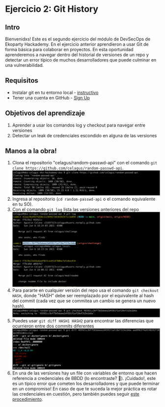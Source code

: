 # Ejercicio 2: Git History

## Intro
Bienvenidxs! Este es el segundo ejercicio del módulo de DevSecOps de Ekoparty Hackademy. En el ejercicio anterior aprendieron a usar Git de forma básica para colaborar en proyectos. En esta oportunidad aprenderemos a navegar dentro del historial de versiones de un repo y detectar un error típico de muchos desarrolladores que puede culminar en una vulnerabilidad.

## Requisitos
* Instalar git en tu entorno local - [instructivo](https://git-scm.com/book/es/v2/Inicio---Sobre-el-Control-de-Versiones-Instalaci%C3%B3n-de-Git)
* Tener una cuenta en GitHub - [Sign Up](https://github.com/join)

## Objetivos del aprendizaje
1. Aprender a usar los comandos log y checkout para navegar entre versiones
2. Detectar un leak de credenciales escondido en alguna de las versiones

## Manos a la obra!
1. Clona el repositorio "celagus/random-passwd-api" con el comando `git clone https://github.com/celagus/random-passwd-api`.
![Image](img/git-ex2-clone.png)
2. Ingresa al repositorio (`cd random-passwd-api` o el comando equivalente en tu SO).
3. Con el comando `git log` lista las versiones anteriores del repo
![Image](img/git-ex2-log.png)
4. Para pararte en cualquier versión del repo usa el comando `git checkout HASH`, donde "HASH" debe ser reemplazado por el equivalente al hash del commit (cada vez que se commitea un cambio se genera un nuevo hash).
![Image](img/git-ex2-gco.png)
5. Puedes usar `git diff HASH1 HASH2` para encontrar las diferencias que ocurrieron entre dos commits diferentes
![Image](img/git-ex2-diff.png)
6. En una de las versiones hay un file con variables de entorno que hacen referencia a credenciales de BBDD (lo encontraste? 👀). ¡Cuidado!, este  es un típico error que cometen los desarrolladores y que puede terminar en un compromiso! En caso de que te suceda la mejor práctica es rotar las credenciales en cuestión, pero también puedes seguir [este procedimiento](https://docs.github.com/en/github/authenticating-to-github/keeping-your-account-and-data-secure/removing-sensitive-data-from-a-repository).
